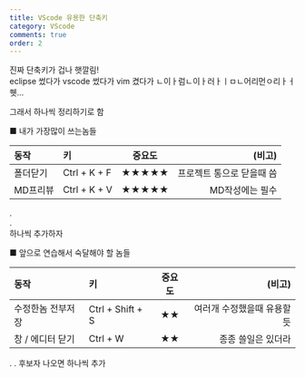 ```yaml
---
title: VScode 유용한 단축키
category: VScode
comments: true
order: 2
---
```


진짜 단축키가 겁나 햇깔림!  
eclipse 썼다가 vscode 썼다가 vim 켰다가 ㄴ이ㅏ럼ㄴ이ㅏ러ㅏㅣㅁㄴ어리먼ㅇ리ㅏㅓ   
쒯...    

그래서 하나씩 정리하기로 함  

 ■ 내가 가장많이 쓰는놈들  

| 동작 | 키 | 중요도 | (비고) |
|:-------------|:-----------|:------------:|------------:|
| 폴더닫기 | Ctrl + K + F | ★★★★★ | 프로젝트 통으로 닫을때 씀 |
| MD프리뷰 | Ctrl + K + V | ★★★★★ | MD작성에는 필수|  

.  
.  
하나씩 추가하자


■ 앞으로 연습해서 숙달해야 할 놈들  

| 동작 | 키 | 중요도 | (비고) |
|:-------------|:-----------|:------------:|------------:|
| 수정한놈 전부저장 | Ctrl + Shift + S | ★★ | 여러개 수정했을때 유용할듯 |
| 창 / 에디터 닫기 | Ctrl + W | ★★ | 종종 쓸일은 있더라 |  


.
.
후보자 나오면 하나씩 추가


